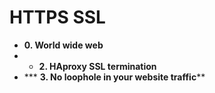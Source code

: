 # HTTPS SSL 
* **0. World wide web**
* * **2. HAproxy SSL termination**
* *** **3. No loophole in your website traffic****
